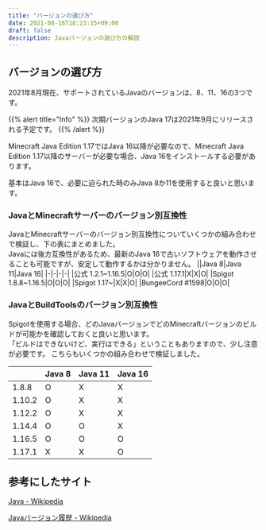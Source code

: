 ```yaml
---
title: "バージョンの選び方"
date: 2021-08-16T18:23:15+09:00
draft: false
description: Javaバージョンの選び方の解説
---
```


## バージョンの選び方
2021年8月現在、サポートされているJavaのバージョンは、8、11、16の3つです。  

{{% alert title="Info" %}} 次期バージョンのJava 17は2021年9月にリリースされる予定です。 {{% /alert %}}

Minecraft Java Edition 1.17ではJava 16以降が必要なので、Minecraft Java Edition 1.17以降のサーバーが必要な場合、Java 16をインストールする必要があります。  

基本はJava 16で、必要に迫られた時のみJava 8か11を使用すると良いと思います。

### JavaとMinecraftサーバーのバージョン別互換性
JavaとMinecraftサーバーのバージョン別互換性についていくつかの組み合わせで検証し、下の表にまとめました。  
Javaには後方互換性があるため、最新のJava 16で古いソフトウェアを動作させることも可能ですが、安定して動作するかは分かりません。
||Java 8|Java 11|Java 16|
|-|-|-|-|
|公式 1.2.1~1.16.5|O|O|O|
|公式 1.17.1|X|X|O|
|Spigot 1.8.8~1.16.5|O|O|O|
|Spigot 1.17~|X|X|O|
|BungeeCord #1598|O|O|O|

### JavaとBuildToolsのバージョン別互換性
Spigotを使用する場合、どのJavaバージョンでどのMinecraftバージョンのビルドが可能かを確認しておくと良いと思います。  
「ビルドはできないけど、実行はできる」ということもありますので、少し注意が必要です。
こちらもいくつかの組み合わせで検証しました。

||Java 8|Java 11|Java 16|
|-|-|-|-|
|1.8.8|O|X|X|
|1.10.2|O|X|X|
|1.12.2|O|X|X|
|1.14.4|O|O|X|
|1.16.5|O|O|O|
|1.17.1|X|X|O|

## 参考にしたサイト
[Java - Wikipedia](https://ja.wikipedia.org/wiki/Java)

[Javaバージョン履歴 - Wikipedia](https://ja.wikipedia.org/wiki/Java%E3%83%90%E3%83%BC%E3%82%B8%E3%83%A7%E3%83%B3%E5%B1%A5%E6%AD%B4)

